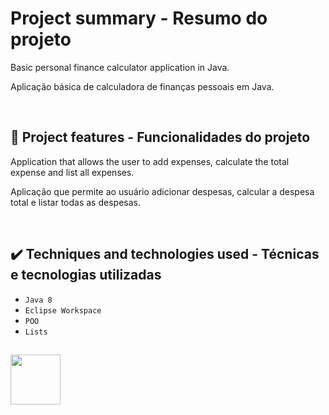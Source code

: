 # Project summary - Resumo do projeto
Basic personal finance calculator application in Java.

Aplicação básica de calculadora de finanças pessoais em Java.


&nbsp;

## 🔨 Project features - Funcionalidades do projeto
Application that allows the user to add expenses, calculate the total expense and list all expenses.

Aplicação que permite ao usuário adicionar despesas, calcular a despesa total e listar todas as despesas.


&nbsp;

## ✔️ Techniques and technologies used - Técnicas e tecnologias utilizadas

- ``Java 8``
- ``Eclipse Workspace``
- ``POO``
- ``Lists``


##
<img src="https://cdn.jsdelivr.net/gh/devicons/devicon/icons/java/java-original-wordmark.svg" width="80" height="80"/>
